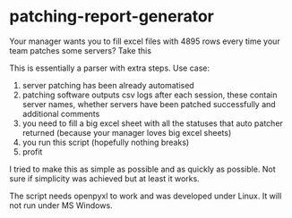 # patching-report-generator
Your manager wants you to fill excel files with 4895 rows every time your team patches some servers? Take this

This is essentially a parser with extra steps.
Use case:
1. server patching has been already automatised
2. patching software outputs csv logs after each session, these contain server names, whether servers have been patched successfully and additional comments
3. you need to fill a big excel sheet with all the statuses that auto patcher returned (because your manager loves big excel sheets)
4. you run this script (hopefully nothing breaks)
5. profit

I tried to make this as simple as possible and as quickly as possible. Not sure if simplicity was achieved but at least it works.

The script needs openpyxl to work and was developed under Linux. It will not run under MS Windows.
